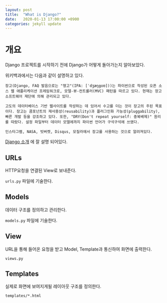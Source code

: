 ```yaml
---
layout: post
title:  "What is Django?"
date:   2020-01-13 17:00:00 +0900
categories: jekyll update
---
```

# 개요
Django 프로젝트를 시작하기 전에 Django가 어떻게 돌아가는지 알아보았다.

위키백과에서는 다음과 같이 설명하고 있다.

```text
장고(Django, FAQ 발음으로는 "쟁고"(IPA: [ˈdʒæŋgoʊ]))는 파이썬으로 작성된 오픈 소스 웹 애플리케이션 프레임워크로, 모델-뷰-컨트롤러(MVC) 패턴을 따르고 있다. 현재는 장고 소프트웨어 재단에 의해 관리되고 있다.

고도의 데이터베이스 기반 웹사이트를 작성하는 데 있어서 수고를 더는 것이 장고의 주된 목표이다. 장고는 콤포넌트의 재사용성(reusability)과 플러그인화 가능성(pluggability), 빠른 개발 등을 강조하고 있다. 또한, "DRY(Don't repeat yourself: 중복배제)" 원리를 따랐다. 설정 파일부터 데이터 모델에까지 파이썬 언어가 구석구석에 쓰였다.

인스타그램, NASA, 빗버켓, Disqus, 모질라에서 장고를 사용하는 것으로 알려져있다.
```

[Django 소개](https://developer.mozilla.org/ko/docs/Learn/Server-side/Django/Introduction)
에 잘 설명 되어있다.

## URLs
HTTP요청을 연결된 View로 보내준다.

`urls.py` 파일에 기술한다.

## Models
데이터 구조를 정의하고 관리한다.

`models.py` 파일에 기술한다.

## View
URL을 통해 들어온 요청을 받고 Model, Template과 통신하여 화면에 출력한다.

`views.py`

## Templates
실제로 화면에 보여지게될 레이아웃 구조를 정의한다.

`templates/*.html`

